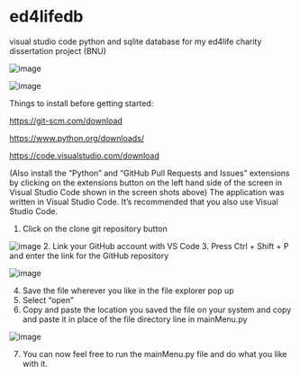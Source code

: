 # ed4lifedb
visual studio code python and sqlite database for my ed4life charity dissertation project (BNU)

 ![image](https://user-images.githubusercontent.com/91662409/233860833-9ccbc32e-f2ee-4541-861b-f1cf2b8a32f3.png)

![image](https://user-images.githubusercontent.com/91662409/233860838-5ef74dcf-f77e-491c-9ded-1a54d34d9100.png)
 
Things to install before getting started:

https://git-scm.com/download

https://www.python.org/downloads/

https://code.visualstudio.com/download

(Also install the “Python” and “GitHub Pull Requests and Issues” extensions by clicking on the extensions button on the left hand side of the screen in Visual Studio Code shown in the screen shots above)
The application was written in Visual Studio Code. It’s recommended that you also use Visual Studio Code.

1.	Click on the clone git repository button

 ![image](https://user-images.githubusercontent.com/91662409/233860849-553d3db6-5ae6-463b-bbd6-9aee0bb052c2.png)
2.	Link your GitHub account with VS Code
3.	Press Ctrl + Shift + P and enter the link for the GitHub repository

 ![image](https://user-images.githubusercontent.com/91662409/233860855-89c25c74-5667-44b9-8358-2f7e7a84ac78.png)
 
4.	Save the file wherever you like in the file explorer pop up
5.	Select “open”
6.	Copy and paste the location you saved the file on your system and copy and paste it in place of the file directory line in mainMenu.py

 ![image](https://user-images.githubusercontent.com/91662409/233860859-45e04c00-98b6-408a-afa9-839df4e33323.png)
 
7.	You can now feel free to run the mainMenu.py file and do what you like with it.

